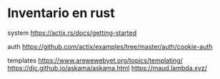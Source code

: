 # Inventario en rust

system
https://actix.rs/docs/getting-started


auth
https://github.com/actix/examples/tree/master/auth/cookie-auth


templates
https://www.arewewebyet.org/topics/templating/
https://djc.github.io/askama/askama.html
https://maud.lambda.xyz/